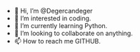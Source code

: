 - 👋 Hi, I’m @Degercandeger
- 👀 I’m interested in coding.
- 🌱 I’m currently learning Python.
- 💞️ I’m looking to collaborate on anything.
- 📫 How to reach me GITHUB.

<!---
Djohnworthy/Djohnworthy is a ✨ special ✨ repository because its `README.md` (this file) appears on your GitHub profile.
You can click the Preview link to take a look at your changes.
--->
